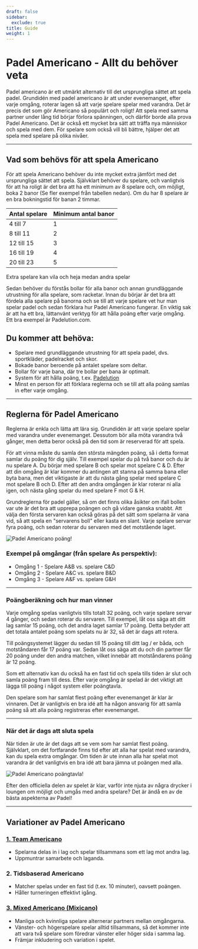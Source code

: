 ```yaml
---
draft: false
sidebar:
  exclude: true
title: Guide
weight: 1
---
```

# Padel Americano - Allt du behöver veta

Padel americano är ett utmärkt alternativ till det ursprungliga sättet att spela padel. Grundidén med padel americano är att under evenemanget, efter varje omgång, roterar lagen så att varje spelare spelar med varandra. Det är precis det som gör Americano så populärt och roligt! Att spela med samma partner under lång tid börjar förlora spänningen, och därför borde alla prova Padel Americano. Det är också ett mycket bra sätt att träffa nya människor och spela med dem. För spelare som också vill bli bättre, hjälper det att spela med spelare på olika nivåer.

---

## Vad som behövs för att spela Americano

För att spela Americano behöver du inte mycket extra jämfört med det ursprungliga sättet att spela. Självklart behöver du spelare, och vanligtvis för att ha roligt är det bra att ha ett minimum av 8 spelare och, om möjligt, boka 2 banor (Se fler exempel från tabellen nedan). Om du har 8 spelare är en bra bokningstid för banan 2 timmar.

| Antal spelare                                         | Minimum antal banor |
|-----------------------------------------------------------|--------------------------|
|                           4 till 7                          |             1            |
|                          8 till 11                          |             2            |
|                          12 till 15                         |             3            |
|                          16 till 19                         |             4            |
|                          20 till 23                         |             5            |



Extra spelare kan vila och heja medan andra spelar

Sedan behöver du förstås bollar för alla banor och annan grundläggande utrustning för alla spelare, som racketar. Innan du börjar är det bra att fördela alla spelare på banorna och se till att varje spelare vet hur man spelar padel och sedan förklara hur Padel Americano fungerar. En viktig sak är att ha ett bra, lättanvänt verktyg för att hålla poäng efter varje omgång. Ett bra exempel är Padelution.com.

## Du kommer att behöva:

- Spelare med grundläggande utrustning för att spela padel, dvs. sportkläder, padelracket och skor.
- Bokade banor beroende på antalet spelare som deltar.
- Bollar för varje bana, där tre bollar per bana är optimalt.
- System för att hålla poäng, t.ex. [Padelution](https://padelution.com/americano)
- Minst en person för att förklara reglerna och se till att alla poäng samlas in efter varje omgång.

---
## Reglerna för Padel Americano

Reglerna är enkla och lätta att lära sig. Grundidén är att varje spelare spelar med varandra under evenemanget. Dessutom bör alla möta varandra två gånger, men detta beror också på den tid som är reserverad för att spela.

För att vinna måste du samla den största mängden poäng, så i detta format samlar du poäng för dig själv. Till exempel spelar du på två banor och du är nu spelare A. Du börjar med spelare B och spelar mot spelare C & D. Efter att din omgång är klar kommer du antingen att stanna på samma bana eller byta bana, men det viktigaste är att du nästa gång spelar med spelare C mot spelare B och D. Efter att den andra omgången är klar roterar ni alla igen, och nästa gång spelar du med spelare F mot G & H.

Grundreglerna för padel gäller, så om det finns olika åsikter om ifall bollen var ute är det bra att upprepa poängen och gå vidare ganska snabbt. Att välja den första servaren kan också göras på det sätt som spelarna är vana vid, så att spela en "servarens boll" eller kasta en slant. Varje spelare servar fyra poäng, och sedan roterar du servaren med det motstående laget.

![Padel Americano poäng!](/sv/images/padel-americano.png "Padel Americano poäng!")

### Exempel på omgångar (från spelare As perspektiv):
- Omgång 1 - Spelare A&B vs. spelare C&D
- Omgång 2  - Spelare A&C vs. spelare B&D
- Omgång 3 - Spelare A&F vs. spelare G&H

---

### Poängberäkning och hur man vinner
Varje omgång spelas vanligtvis tills totalt 32 poäng, och varje spelare servar 4 gånger, och sedan roterar du servaren. Till exempel, låt oss säga att ditt lag samlar 15 poäng, och det andra laget samlar 17 poäng. Detta betyder att det totala antalet poäng som spelats nu är 32, så det är dags att rotera.

Till poängsystemet lägger du sedan till 15 poäng till ditt lag / er båda, och motståndaren får 17 poäng var. Sedan låt oss säga att du och din partner får 20 poäng under den andra matchen, vilket innebär att motståndarens poäng är 12 poäng.

Som ett alternativ kan du också ha en fast tid och spela tills tiden är slut och samla poäng fram till dess. Efter varje omgång är spelad är det viktigt att lägga till poäng i något system eller poängtavla.

Den spelare som har samlat flest poäng efter evenemanget är klar är vinnaren. Det är vanligtvis en bra idé att ha någon ansvarig för att samla poäng så att alla poäng registreras efter evenemanget.

---

### När det är dags att sluta spela
När tiden är ute är det dags att se vem som har samlat flest poäng. Självklart, om det fortfarande finns tid efter att alla har spelat med varandra, kan du spela extra omgångar. Om tiden är ute innan alla har spelat mot varandra är det vanligtvis en bra idé att bara jämna ut poängen med alla.

![Padel Americano poängtavla!](/sv/assets/padel-americano-scoreboard.png "Padel Americano poängtavla!")

Efter den officiella delen av spelet är klar, varför inte njuta av några drycker i loungen om möjligt och umgås med andra spelare? Det är ändå en av de bästa aspekterna av Padel!

---

## Variationer av Padel Americano

### [1. Team Americano](/sv/team-americano)
- Spelarna delas in i lag och spelar tillsammans som ett lag mot andra lag.
- Uppmuntrar samarbete och laganda.

### 2. Tidsbaserad Americano
- Matcher spelas under en fast tid (t.ex. 10 minuter), oavsett poängen.
- Håller turneringen effektivt igång.

### [3. Mixed Americano (Mixicano)](/sv/mixicano)
- Manliga och kvinnliga spelare alternerar partners mellan omgångarna.
- Vänster- och högerspelare spelar alltid tillsammans, så det kommer inte att vara två spelare som föredrar vänster eller höger sida i samma lag.
- Främjar inkludering och variation i spelet.